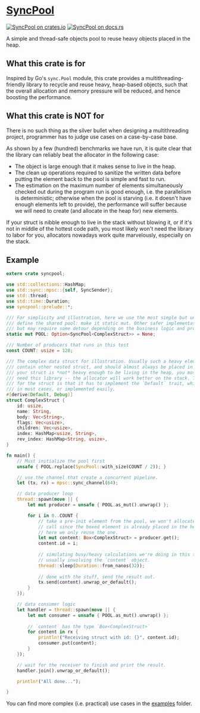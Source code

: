 [SyncPool][docsrs]
======================


[![SyncPool on crates.io][cratesio-image]][cratesio]
[![SyncPool on docs.rs][docsrs-image]][docsrs]

[cratesio]: https://crates.io/crates/syncpool
[cratesio-image]: https://img.shields.io/crates/v/syncpool.svg
[docsrs-image]: https://docs.rs/syncpool/badge.svg
[docsrs]: https://docs.rs/syncpool

A simple and thread-safe objects pool to reuse heavy objects placed in the heap.

## What this crate is for
Inspired by Go's `sync.Pool` module, this crate provides a multithreading-friendly 
library to recycle and reuse heavy, heap-based objects, such that the overall
allocation and memory pressure will be reduced, and hence boosting the performance. 


## What this crate is NOT for
There is no such thing as the silver bullet when designing a multithreading project,
programmer has to judge use cases on a case-by-case base. 

As shown by a few (hundred) benchmarks we have run, it is quite clear that the 
library can reliably beat the allocator in the following case:

* The object is large enough that it makes sense to live in the heap.
* The clean up operations required to sanitize the written data before putting the
 element back to the pool is simple and fast to run.
* The estimation on the maximum number of elements simultaneously checked out 
during the program run is good enough, i.e. the parallelism is deterministic; 
otherwise when the pool is starving (i.e. it doesn't have enough elements left to 
provide), the performance will suffer because we will need to create (and allocate
in the heap for) new elements.
 
If your struct is nibble enough to live in the stack without blowing it, or if it's
not in middle of the hottest code path, you most likely won't need the library to 
labor for you, allocators nowadays work quite marvelously, especially on the stack. 


## Example
```rust
extern crate syncpool;

use std::collections::HashMap;
use std::sync::mpsc::{self, SyncSender};
use std::thread;
use std::time::Duration;
use syncpool::prelude::*;

/// For simplicity and illustration, here we use the most simple but unsafe way to 
/// define the shared pool: make it static mut. Other safer implementation exists 
/// but may require some detour depending on the business logic and project structure.
static mut POOL: Option<SyncPool<ComplexStruct>> = None;

/// Number of producers that runs in this test
const COUNT: usize = 128;

/// The complex data struct for illustration. Usually such a heavy element could also
/// contain other nested struct, and should almost always be placed in the heap. If 
/// your struct is *not* heavy enough to be living in the heap, you most likely won't
/// need this library -- the allocator will work better on the stack. The only requirement
/// for the struct is that it has to implement the `Default` trait, which can be derived
/// in most cases, or implemented easily.
#[derive(Default, Debug)]
struct ComplexStruct {
    id: usize,
    name: String,
    body: Vec<String>,
    flags: Vec<usize>,
    children: Vec<usize>,
    index: HashMap<usize, String>,
    rev_index: HashMap<String, usize>,
}

fn main() {
    // Must initialize the pool first
    unsafe { POOL.replace(SyncPool::with_size(COUNT / 2)); }

    // use the channel that create a concurrent pipeline.
    let (tx, rx) = mpsc::sync_channel(64);

    // data producer loop
    thread::spawn(move || {
        let mut producer = unsafe { POOL.as_mut().unwrap() };

        for i in 0..COUNT {
            // take a pre-init element from the pool, we won't allocate in this 
            // call since the boxed element is already placed in the heap, and 
            // here we only reuse the one. 
            let mut content: Box<ComplexStruct> = producer.get();
            content.id = i;
        
            // simulating busy/heavy calculations we're doing in this time period, 
            // usually involving the `content` object.
            thread::sleep(Duration::from_nanos(32));
        
            // done with the stuff, send the result out.
            tx.send(content).unwrap_or_default();
        }
    });

    // data consumer logic
    let handler = thread::spawn(move || {
        let mut consumer = unsafe { POOL.as_mut().unwrap() };
    
        // `content` has the type `Box<ComplexStruct>`
        for content in rx {
            println!("Receiving struct with id: {}", content.id);
            consumer.put(content);
        }
    });

    // wait for the receiver to finish and print the result.
    handler.join().unwrap_or_default();

    println!("All done...");

}
```

You can find more complex (i.e. practical) use cases in the
 [examples](https://github.com/Chopinsky/byte_buffer/tree/master/sync_pool/examples)
folder. 